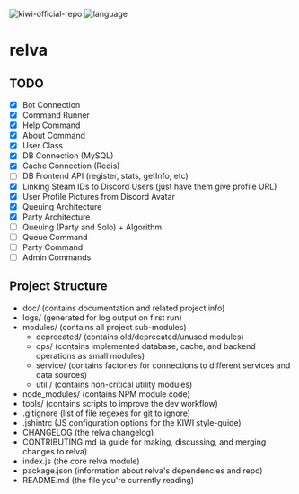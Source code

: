 ![kiwi-official-repo](https://img.shields.io/badge/KIWI-Official%20Repo-brightgreen.svg) ![language](https://img.shields.io/badge/Language-ES6--Javascript-blue.svg)

# relva

## TODO

- [x] Bot Connection
- [x] Command Runner
- [x] Help Command
- [x] About Command
- [X] User Class
- [x] DB Connection (MySQL)
- [x] Cache Connection (Redis)
- [ ] DB Frontend API (register, stats, getInfo, etc)
- [X] Linking Steam IDs to Discord Users (just have them give profile URL)
- [x] User Profile Pictures from Discord Avatar
- [X] Queuing Architecture
- [X] Party Architecture
- [ ] Queuing (Party and Solo) + Algorithm
- [ ] Queue Command
- [ ] Party Command
- [ ] Admin Commands

## Project Structure

- doc/ (contains documentation and related project info)
- logs/ (generated for log output on first run)
- modules/ (contains all project sub-modules)
    - deprecated/ (contains old/deprecated/unused modules)
    - ops/ (contains implemented database, cache, and backend operations as small modules)
    - service/ (contains factories for connections to different services and data sources)
    - util / (contains non-critical utility modules)
- node_modules/ (contains NPM module code)
- tools/ (contains scripts to improve the dev workflow)
- .gitignore (list of file regexes for git to ignore)
- .jshintrc (JS configuration options for the KIWI style-guide)
- CHANGELOG (the relva changelog)
- CONTRIBUTING.md (a guide for making, discussing, and merging changes to relva)
- index.js (the core relva module)
- package.json (information about relva's dependencies and repo)
- README.md (the file you're currently reading)